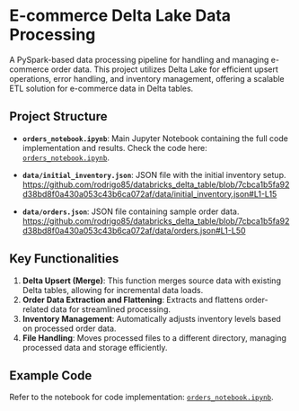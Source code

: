 # E-commerce Delta Lake Data Processing

A PySpark-based data processing pipeline for handling and managing e-commerce order data. This project utilizes Delta Lake for efficient upsert operations, error handling, and inventory management, offering a scalable ETL solution for e-commerce data in Delta tables.

## Project Structure

- **`orders_notebook.ipynb`**: Main Jupyter Notebook containing the full code implementation and results. Check the code here: [`orders_notebook.ipynb`](orders_notebook.ipynb).
- **`data/initial_inventory.json`**: JSON file with the initial inventory setup.  
   https://github.com/rodrigo85/databricks_delta_table/blob/7cbca1b5fa92d38bd8f0a430a053c43b6ca072af/data/initial_inventory.json#L1-L15
  
- **`data/orders.json`**: JSON file containing sample order data.  
   https://github.com/rodrigo85/databricks_delta_table/blob/7cbca1b5fa92d38bd8f0a430a053c43b6ca072af/data/orders.json#L1-L50

## Key Functionalities

1. **Delta Upsert (Merge)**: This function merges source data with existing Delta tables, allowing for incremental data loads.
2. **Order Data Extraction and Flattening**: Extracts and flattens order-related data for streamlined processing.
3. **Inventory Management**: Automatically adjusts inventory levels based on processed order data.
4. **File Handling**: Moves processed files to a different directory, managing processed data and storage efficiently.

## Example Code

Refer to the notebook for code implementation: [`orders_notebook.ipynb`](orders_notebook.ipynb).

